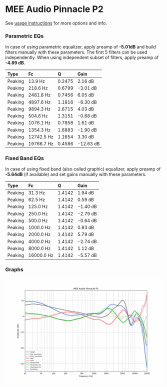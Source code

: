 # MEE Audio Pinnacle P2
See [usage instructions](https://github.com/jaakkopasanen/AutoEq#usage) for more options and info.

### Parametric EQs
In case of using parametric equalizer, apply preamp of **-5.01dB** and build filters manually
with these parameters. The first 5 filters can be used independently.
When using independent subset of filters, apply preamp of **-4.89 dB**.

| Type    | Fc         |      Q | Gain      |
|:--------|:-----------|:-------|:----------|
| Peaking | 13.9 Hz    | 0.2475 | 2.16 dB   |
| Peaking | 218.6 Hz   | 0.6799 | -3.01 dB  |
| Peaking | 2481.8 Hz  | 0.7456 | 6.05 dB   |
| Peaking | 4897.6 Hz  | 1.1816 | -6.30 dB  |
| Peaking | 9894.3 Hz  | 2.6715 | 4.03 dB   |
| Peaking | 504.6 Hz   | 1.3151 | -0.68 dB  |
| Peaking | 1076.1 Hz  | 0.7858 | 1.61 dB   |
| Peaking | 1354.3 Hz  | 1.6883 | -1.90 dB  |
| Peaking | 12742.5 Hz | 1.1654 | 3.30 dB   |
| Peaking | 19766.7 Hz | 0.4586 | -12.63 dB |

### Fixed Band EQs
In case of using fixed band (also called graphic) equalizer, apply preamp of **-5.64dB**
(if available) and set gains manually with these parameters.

| Type    | Fc         |      Q | Gain     |
|:--------|:-----------|:-------|:---------|
| Peaking | 31.3 Hz    | 1.4142 | 1.94 dB  |
| Peaking | 62.5 Hz    | 1.4142 | 0.59 dB  |
| Peaking | 125.0 Hz   | 1.4142 | -1.40 dB |
| Peaking | 250.0 Hz   | 1.4142 | -2.79 dB |
| Peaking | 500.0 Hz   | 1.4142 | -0.64 dB |
| Peaking | 1000.0 Hz  | 1.4142 | 0.83 dB  |
| Peaking | 2000.0 Hz  | 1.4142 | 5.79 dB  |
| Peaking | 4000.0 Hz  | 1.4142 | -2.74 dB |
| Peaking | 8000.0 Hz  | 1.4142 | 1.12 dB  |
| Peaking | 16000.0 Hz | 1.4142 | -5.57 dB |

### Graphs
![](./MEE%20Audio%20Pinnacle%20P2.png)